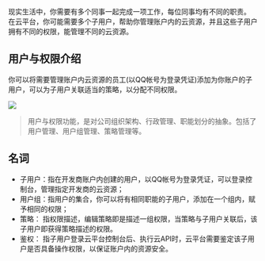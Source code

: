 现实生活中，你需要有多个同事一起完成一项工作，每位同事均有不同的职责。
在云平台，你可能需要多个子用户，帮助你管理账户内的云资源，并且这些子用户拥有不同的权限，能管理不同的云资源。


## 用户与权限介绍
你可以将需要管理账户内云资源的员工(以QQ帐号为登录凭证)添加为你账户的子用户，可以为子用户关联适当的策略，以分配不同权限。

![](http://imgcache.tcecqpoc.fsphere.cn/image/mccdn.qcloud.com/static/img/10728645b9bf6e48b3c1f61e6d3caa28/image.png)
> 用户与权限功能，是对公司组织架构、行政管理、职能划分的抽象。包括了用户管理、用户组管理、策略管理等。


## 名词
- 子用户：指在开发商账户内创建的用户，以QQ帐号为登录凭证，可以登录控制台，管理指定开发商的云资源；
- 用户组：指用户的集合，你可以将有相同职能的子用户，添加在一个组内，赋予相同的权限；
- 策略： 指权限描述，编辑策略即是描述一组权限，当策略与子用户关联后，该子用户即获得策略描述的权限。
- 鉴权： 指子用户登录云平台控制台后、执行云API时，云平台需要鉴定该子用户是否具备操作权限，以保证账户内的资源安全。


